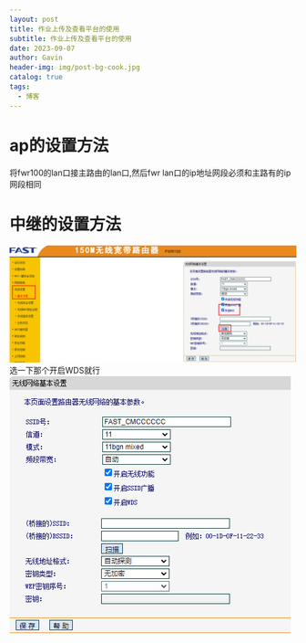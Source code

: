 ```yaml
---
layout: post
title: 作业上传及查看平台的使用
subtitle: 作业上传及查看平台的使用
date: 2023-09-07
author: Gavin
header-img: img/post-bg-cook.jpg
catalog: true
tags:
  - 博客
---
```

# ap的设置方法
将fwr100的lan口接主路由的lan口,然后fwr lan口的ip地址网段必须和主路有的ip网段相同

# 中继的设置方法
![](imgs/Pasted%20image%2020231114232217.png)
选一下那个开启WDS就行
![](imgs/Pasted%20image%2020231114232239.png)